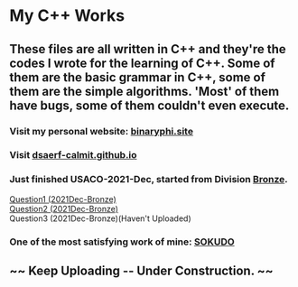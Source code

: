 # My C++ Works

## These files are all written in C++ and they're the codes I wrote for the learning of C++. Some of them are the basic grammar in C++, some of them are the simple algorithms. 'Most' of them have bugs, some of them couldn't even execute.

### Visit my personal website: [binaryphi.site][1]
### Visit [dsaerf-calmit.github.io][2]
### Just finished USACO-2021-Dec, started from Division [Bronze][3].
[Question1 (2021Dec-Bronze)][5]\
[Question2 (2021Dec-Bronze)][6]\
Question3 (2021Dec-Bronze)(Haven't Uploaded)
### One of the most satisfying work of mine: [SOKUDO][4]

## ~~ Keep Uploading -- Under Construction. ~~


[1]: https://binaryphi.site
[2]: https://dsaerf-calmit.github.io
[3]: https://github.com/DSAERF-CALMIT/MyCppFiles/tree/main/USACO
[4]: https://github.com/DSAERF-CALMIT/MyCppFiles/blob/main/Sokudo/main.cpp
[5]: https://github.com/DSAERF-CALMIT/MyCppFiles/blob/main/USACO/USACOBronze%231%232021%2312%23LonelyPhoto/main.cpp
[6]: https://github.com/DSAERF-CALMIT/MyCppFiles/blob/main/USACO/USACOBronze%232%232021%2312%23AirCownditioning/main.cpp
